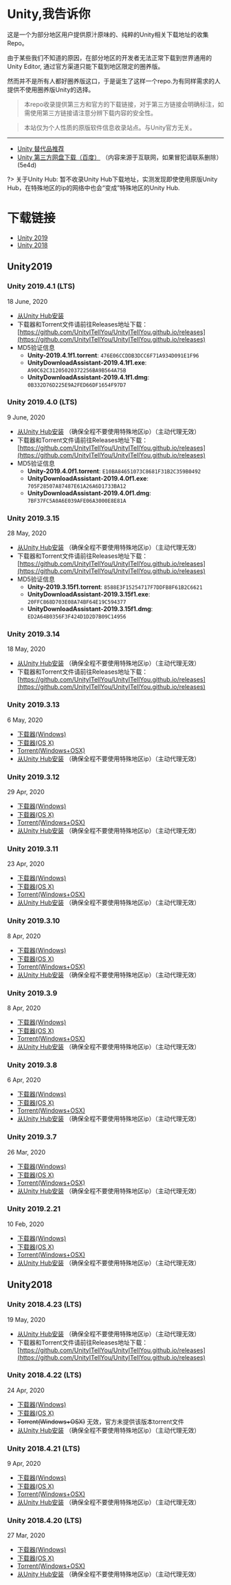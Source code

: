 # Unity,我告诉你

这是一个为部分地区用户提供原汁原味的、纯粹的Unity相关下载地址的收集Repo。

由于某些我们不知道的原因，在部分地区的开发者无法正常下载到世界通用的Unity Editor, 通过官方渠道只能下载到地区限定的圈养版。

然而并不是所有人都好圈养版这口，于是诞生了这样一个repo.为有同样需求的人提供不使用圈养版Unity的选择。

> 本repo收录提供第三方和官方的下载链接，对于第三方链接会明确标注，如需使用第三方链接请注意分辨下载内容的安全性。

> 本站仅为个人性质的原版软件信息收录站点。与Unity官方无关。


------

- [Unity 替代品推荐](docs/alternatives.md)
- [Unity 第三方网盘下载（百度）](https://pan.baidu.com/s/1YclG61ZMpOPWTH-DQNpMWw) （内容来源于互联网，如果冒犯请联系删除）(5e4d)

?> 关于Unity Hub: 暂不收录Unity Hub下载地址，实测发现即使使用原版Unity Hub，在特殊地区的ip的网络中也会“变成”特殊地区的Unity Hub.

# 下载链接

- [Unity 2019](#Unity2019)
- [Unity 2018](#Unity2018)

## Unity2019

### Unity 2019.4.1 (LTS)
18 June, 2020

- [从Unity Hub安装](unityhub://2019.4.1f1/e6c045e14e4e ':ignore :target=_blank')
- 下载器和Torrent文件请前往Releases地址下载：[https://github.com/UnityITellYou/UnityITellYou.github.io/releases](https://github.com/UnityITellYou/UnityITellYou.github.io/releases)
- MD5验证信息
    - **Unity-2019.4.1f1.torrent**: `476E06CCDDB3DCC6F71A934D091E1F96`
    - **UnityDownloadAssistant-2019.4.1f1.exe**: `A90C62C31205020372256BA9B564A75B`
    - **UnityDownloadAssistant-2019.4.1f1.dmg**: `0B332D76D225E9A2FED66DF1654F97D7`

### Unity 2019.4.0 (LTS)
9 June, 2020

- [从Unity Hub安装](unityhub://2019.4.0f1/0af376155913 ':ignore :target=_blank') （确保全程不要使用特殊地区ip）（主动代理无效）
- 下载器和Torrent文件请前往Releases地址下载：[https://github.com/UnityITellYou/UnityITellYou.github.io/releases](https://github.com/UnityITellYou/UnityITellYou.github.io/releases)
- MD5验证信息
    - **Unity-2019.4.0f1.torrent**: `E10BA84651073C8681F31B2C359B0492`
    - **UnityDownloadAssistant-2019.4.0f1.exe**: `705F28507A87487E61A26A6D1733BA12`
    - **UnityDownloadAssistant-2019.4.0f1.dmg**: `7BF37FC5A0A6E039AFE06A3000E8E81A`

### Unity 2019.3.15
28 May, 2020

- [从Unity Hub安装](unityhub://2019.3.15f1/59ff3e03856d ':ignore :target=_blank') （确保全程不要使用特殊地区ip）（主动代理无效）
- 下载器和Torrent文件请前往Releases地址下载：[https://github.com/UnityITellYou/UnityITellYou.github.io/releases](https://github.com/UnityITellYou/UnityITellYou.github.io/releases)
- MD5验证信息
    - **Unity-2019.3.15f1.torrent**: `8588E3F15254717F7DDFB8F61B2C6621`
    - **UnityDownloadAssistant-2019.3.15f1.exe**: `20FFC868D703E08A74BF64E19C594377`
    - **UnityDownloadAssistant-2019.3.15f1.dmg**: `ED2A64B0356F3F424D1D2D7B09C14956`

### Unity 2019.3.14
18 May, 2020

- [从Unity Hub安装](unityhub://2019.3.14f1/2b330bf6d2d8 ':ignore :target=_blank') （确保全程不要使用特殊地区ip）（主动代理无效）
- 下载器和Torrent文件请前往Releases地址下载：[https://github.com/UnityITellYou/UnityITellYou.github.io/releases](https://github.com/UnityITellYou/UnityITellYou.github.io/releases)

### Unity 2019.3.13
6 May, 2020

- [下载器(Windows)](Installer/UnityDownloadAssistant-2019.3.13f1.exe ':ignore :target=_blank')
- [下载器(OS X)](Installer/UnityDownloadAssistant-2019.3.13f1.dmg ':ignore :target=_blank')
- [Torrent(Windows+OSX)](torrent/Unity-2019.3.13f1.torrent ':ignore :target=_blank')
- [从Unity Hub安装](unityhub://2019.3.13f1/d4ddf0d95db9 ':ignore :target=_blank') （确保全程不要使用特殊地区ip）（主动代理无效）

### Unity 2019.3.12
29 Apr, 2020

- [下载器(Windows)](Installer/UnityDownloadAssistant-2019.3.12f1.exe ':ignore :target=_blank')
- [下载器(OS X)](Installer/UnityDownloadAssistant-2019.3.12f1.dmg ':ignore :target=_blank')
- [Torrent(Windows+OSX)](torrent/Unity-2019.3.12f1.torrent ':ignore :target=_blank')
- [从Unity Hub安装](unityhub://2019.3.12f1/84b23722532d ':ignore :target=_blank') （确保全程不要使用特殊地区ip）（主动代理无效）

### Unity 2019.3.11
23 Apr, 2020

- [下载器(Windows)](Installer/UnityDownloadAssistant-2019.3.11f1.exe ':ignore :target=_blank')
- [下载器(OS X)](Installer/UnityDownloadAssistant-2019.3.11f1.dmg ':ignore :target=_blank')
- [Torrent(Windows+OSX)](torrent/Unity-2019.3.11f1.torrent ':ignore :target=_blank')
- [从Unity Hub安装](unityhub://2019.3.11f1/ceef2d848e70 ':ignore :target=_blank') （确保全程不要使用特殊地区ip）（主动代理无效）

### Unity 2019.3.10
8 Apr, 2020

- [下载器(Windows)](Installer/UnityDownloadAssistant-2019.3.10f1.exe ':ignore :target=_blank')
- [下载器(OS X)](Installer/UnityDownloadAssistant-2019.3.10f1.dmg ':ignore :target=_blank')
- [Torrent(Windows+OSX)](torrent/Unity-2019.3.10f1.torrent ':ignore :target=_blank')
- [从Unity Hub安装](unityhub://2019.3.10f1/5968d7f82152 ':ignore :target=_blank') （确保全程不要使用特殊地区ip）（主动代理无效）

### Unity 2019.3.9
8 Apr, 2020

- [下载器(Windows)](Installer/UnityDownloadAssistant-2019.3.9f1.exe ':ignore :target=_blank')
- [下载器(OS X)](Installer/UnityDownloadAssistant-2019.3.9f1.dmg ':ignore :target=_blank')
- [Torrent(Windows+OSX)](torrent/Unity-2019.3.9f1.torrent ':ignore :target=_blank')
- [从Unity Hub安装](unityhub://2019.3.9f1/e6e740a1c473 ':ignore :target=_blank') （确保全程不要使用特殊地区ip）（主动代理无效）

### Unity 2019.3.8
6 Apr, 2020

- [下载器(Windows)](Installer/UnityDownloadAssistant-2019.3.8f1.exe ':ignore :target=_blank')
- [下载器(OS X)](Installer/UnityDownloadAssistant-2019.3.8f1.dmg ':ignore :target=_blank')
- [Torrent(Windows+OSX)](torrent/Unity-2019.3.8f1.torrent ':ignore :target=_blank')
- [从Unity Hub安装](unityhub://2019.3.8f1/4ba98e9386ed ':ignore :target=_blank') （确保全程不要使用特殊地区ip）（主动代理无效）

### Unity 2019.3.7
26 Mar, 2020

- [下载器(Windows)](Installer/UnityDownloadAssistant-2019.3.7f1.exe ':ignore :target=_blank')
- [下载器(OS X)](Installer/UnityDownloadAssistant-2019.3.7f1.dmg ':ignore :target=_blank')
- [Torrent(Windows+OSX)](torrent/Unity-2019.3.7f1.torrent ':ignore :target=_blank')
- [从Unity Hub安装](unityhub://2019.3.7f1/6437fd74d35d ':ignore :target=_blank') （确保全程不要使用特殊地区ip）（主动代理无效）

### Unity 2019.2.21
10 Feb, 2020

- [下载器(Windows)](Installer/UnityDownloadAssistant-2019.2.21f1.exe ':ignore :target=_blank')
- [下载器(OS X)](Installer/UnityDownloadAssistant-2019.2.21f1.dmg ':ignore :target=_blank')
- [Torrent(Windows+OSX)](torrent/Unity-2019.2.21f1.torrent ':ignore :target=_blank')
- [从Unity Hub安装](unityhub://2019.2.21f1/9d528d026557 ':ignore :target=_blank') （确保全程不要使用特殊地区ip）（主动代理无效）

## Unity2018

### Unity 2018.4.23 (LTS)
19 May, 2020

- [从Unity Hub安装](unityhub://2018.4.23f1/c9cf1a90e812 ':ignore :target=_blank') （确保全程不要使用特殊地区ip）（主动代理无效）
- 下载器和Torrent文件请前往Releases地址下载：[https://github.com/UnityITellYou/UnityITellYou.github.io/releases](https://github.com/UnityITellYou/UnityITellYou.github.io/releases)

### Unity 2018.4.22 (LTS)
24 Apr, 2020

- [下载器(Windows)](Installer/UnityDownloadAssistant-2018.4.22f1.exe ':ignore :target=_blank')
- [下载器(OS X)](Installer/UnityDownloadAssistant-2018.4.22f1.dmg ':ignore :target=_blank')
- ~~Torrent(Windows+OSX)~~ 无效，官方未提供该版本torrent文件
- [从Unity Hub安装](unityhub://2018.4.22f1/3362ffbb7aa1 ':ignore :target=_blank') （确保全程不要使用特殊地区ip）（主动代理无效）

### Unity 2018.4.21 (LTS)
9 Apr, 2020

- [下载器(Windows)](Installer/UnityDownloadAssistant-2018.4.21f1.exe ':ignore :target=_blank')
- [下载器(OS X)](Installer/UnityDownloadAssistant-2018.4.21f1.dmg ':ignore :target=_blank')
- [Torrent(Windows+OSX)](torrent/Unity-2018.4.21f1.torrent ':ignore :target=_blank')
- [从Unity Hub安装](unityhub://2018.4.21f1/fd3915227633 ':ignore :target=_blank') （确保全程不要使用特殊地区ip）（主动代理无效）

### Unity 2018.4.20 (LTS)
27 Mar, 2020

- [下载器(Windows)](Installer/UnityDownloadAssistant-2018.4.20f1.exe ':ignore :target=_blank')
- [下载器(OS X)](Installer/UnityDownloadAssistant-2018.4.20f1.dmg ':ignore :target=_blank')
- [Torrent(Windows+OSX)](torrent/Unity-2018.4.20f1.torrent ':ignore :target=_blank')
- [从Unity Hub安装](unityhub://2018.4.20f1/008688490035 ':ignore :target=_blank') （确保全程不要使用特殊地区ip）（主动代理无效）